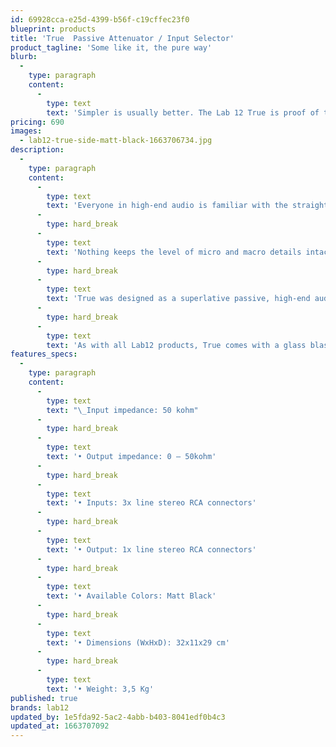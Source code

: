 ```yaml
---
id: 69928cca-e25d-4399-b56f-c19cffec23f0
blueprint: products
title: 'True  Passive Attenuator / Input Selector'
product_tagline: 'Some like it, the pure way'
blurb:
  -
    type: paragraph
    content:
      -
        type: text
        text: 'Simpler is usually better. The Lab 12 True is proof of that statement. It’s the most pure, unaltered way of signal delivery that adds none of its own signature and keeps the flow of music untouched and unadulterated.'
pricing: 690
images:
  - lab12-true-side-matt-black-1663706734.jpg
description:
  -
    type: paragraph
    content:
      -
        type: text
        text: 'Everyone in high-end audio is familiar with the straight gain concept – the best amplifier is a cable with gain. It’s the most pure, unaltered way of signal delivery that adds none of its own signature and keeps the flow of music untouched and unadulterated.'
      -
        type: hard_break
      -
        type: text
        text: 'Nothing keeps the level of micro and macro details intact as passive preamplifiers and our Lab12 True can transfer the musical energy with feather-like lightness and uncompromising dynamic impact at the same time – a fine balancing act few manage to achieve.'
      -
        type: hard_break
      -
        type: text
        text: 'True was designed as a superlative passive, high-end audio hub that offers users multiple inputs and an ultra- transparent, yet musical volume control.'
      -
        type: hard_break
      -
        type: text
        text: 'As with all Lab12 products, True comes with a glass blasting anodizing finish.'
features_specs:
  -
    type: paragraph
    content:
      -
        type: text
        text: "\_Input impedance: 50 kohm"
      -
        type: hard_break
      -
        type: text
        text: '• Output impedance: 0 – 50kohm'
      -
        type: hard_break
      -
        type: text
        text: '• Inputs: 3x line stereo RCA connectors'
      -
        type: hard_break
      -
        type: text
        text: '• Output: 1x line stereo RCA connectors'
      -
        type: hard_break
      -
        type: text
        text: '• Available Colors: Matt Black'
      -
        type: hard_break
      -
        type: text
        text: '• Dimensions (WxHxD): 32x11x29 cm'
      -
        type: hard_break
      -
        type: text
        text: '• Weight: 3,5 Kg'
published: true
brands: lab12
updated_by: 1e5fda92-5ac2-4abb-b403-8041edf0b4c3
updated_at: 1663707092
---
```

